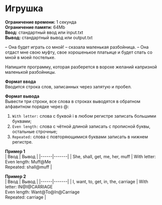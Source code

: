 # Игрушка

**Ограничение времени:** 1 секунда  
**Ограничение памяти:** 64Mb  
**Ввод:** стандартный ввод или input.txt  
**Вывод:** стандартный вывод или output.txt  


– Она будет играть со мной! – сказала маленькая разбойница. – Она отдаст мне свою муфту, свое хорошенькое платьице и будет спать со мной в моей постельке.

Напишите программу, которая разберется в ворохе желаний капризной маленькой разбойницы.

**Формат ввода**  
Вводится строка слов, записанных через запятую и пробел.

**Формат вывода**  
Вывести три строки, все слова в строках выводятся в обратном алфавитном порядке через @:

1. `With letter:` слова с буквой i в любом регистре записать большими буквами;
2. `Even length:` слова с чётной длиной записать с прописной буквы, остальные строчные;
3. `Repeated:` слова с повторяющимися буквами записать в нижнем регистре.

**Пример 1**  
| Ввод | Вывод |
|------|-------|
| She, shall, get, me, her, muff | With letter: <br>Even length: Muff@Me<br>Repeated: shall@muff |

**Пример 2**  
| Ввод | Вывод |
|------|-------|
| I, want, to, get, in, the, carriage | With letter: IN@I@CARRIAGE<br>Even length: Want@To@In@Carriage<br>Repeated: carriage |